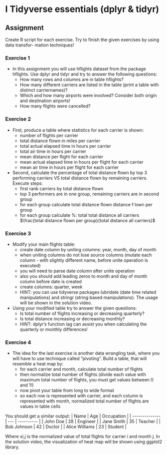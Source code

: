 # I Tidyverse essentials (dplyr & tidyr)

## Assignment
Create R script for each exercise. Try to finish the given exercises by using data transfor-
mation techniques!

### Exercise 1
* In this assignment you will use hflights dataset from the package hflights. Use dplyr and tidyr and try to answer the following questions:
	* How many rows and columns are in table hflights?
	* How many different carriers are listed in the table (print a table with distinct carriernames)?
	* Which and how many airports were involved? Consider both origin and destination airports!
	* How many flights were cancelled?

### Exercise 2
* First, produce a table where statistics for each carrier is shown:
	* number of flights per carrier
	* total distance flown in miles per carrier
	* total actual elapsed time in hours per carrier
	* total air time in hours per carrier
	* mean distance per flight for each carrier
	* mean actual elapsed time in hours per flight for each carrier
	* mean air time in hours per flight for each carrier
* Second, calculate the percentage of total distance flown by top 3 performing carriers VS total distance flown by remaining carriers. Execute steps:
	* first rank carriers by total distance flown
	* top 3 performers are in one group, remaining carriers are in second group
	* for each group calculate total distance flown distance f lown per group
	* for each group calculate %: total total distance all carriers $\frac{total distance flown per group}{total distance all carriers}$

### Exercise 3
* Modify your main flights table:
	* create date column by uniting columns: year, month, day of month
	* when uniting columns do not lose source columns (mutate each column - with slightly different name, before unite operation is executed)
	* you will need to parse date column after unite operation
	* also you should add leading zeros to month and day of month column before date is created
	* create columns: quarter, week
	* HINT: you can use tidyverse packages lubridate (date time related manipulations) and stringr (string based manipulations). The usage will be shown in the solution video.
* Using your modified table try to answer the given questions:
	* Is total number of flights increasing or decreasing quarterly?
	* Is total distance increasing or decreasing monthly?
	* HINT: dplyr’s function lag can assist you when calculating the quarterly or monthly differences!

### Exercise 4
* The idea for the last exercise is another data wrangling task, where you will have to use technique called ”pivoting”. Build a table, that will resemble a heat map by:
	* for each carrier and month, calculate total number of flights
	* then normalize total number of flights (divide each value with maximum total number of flights, you must get values between 0 and 1!)
	* now pivot your table from long to wide format
	* so each row is represented with carrier, and each column is represented with month, normalized total number of flights are values in table cells

You should get a similar output:
| Name           | Age | Occupation |
| -------------- | --- | ---------- |
| John Doe       | 28  | Engineer   |
| Jane Smith     | 35  | Teacher    |
| Bob Johnson    | 42  | Doctor     |
| Alice Williams | 23  | Student    |


Where xi,j is the normalized value of total flights for carrier i and month j. In the solution
video, the visualization of heat map will be shown using ggplot2 library.
